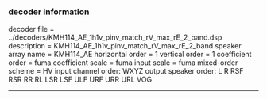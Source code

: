 
### decoder information 
decoder file = ../decoders/KMH114_AE_1h1v_pinv_match_rV_max_rE_2_band.dsp
description = KMH114_AE_1h1v_pinv_match_rV_max_rE_2_band
speaker array name = KMH114_AE
horizontal order   = 1
vertical order     = 1
coefficient order  = fuma
coefficient scale  = fuma
input scale        = fuma
mixed-order scheme = HV
input channel order: WXYZ
output speaker order: L R RSF RSR RR RL LSR LSF ULF URF URR URL VOG 

---

